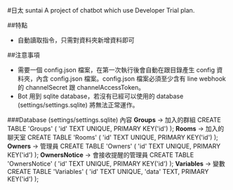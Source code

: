 #日太 suntai
A project of chatbot which use Developer Trial plan.

##特點
* 自動讀取指令，只需對資料夾新增資料即可

##注意事項
* 需要一個 config.json 檔案，在第一次執行後會自動在跟目錄產生 config 資料夾，內含 config.json 檔案。config.json 檔案必須至少含有 line webhook 的 channelSecret 跟 channelAccessToken。
* Bot 用到 sqlite database，若沒有已經可以使用的 database (settings/settings.sqlite) 將無法正常運作。

###Database (settings/settings.sqlite) 內容
**Groups** -> 加入的群組
    CREATE TABLE 'Groups' (
        'id'	TEXT UNIQUE,
        PRIMARY KEY('id')
    );
**Rooms** -> 加入的聊天室
    CREATE TABLE 'Rooms' (
        'id'    TEXT UNIQUE,
        PRIMARY KEY('id')
    );
**Owners** -> 管理員
    CREATE TABLE 'Owners' (
        'id'	TEXT UNIQUE,
        PRIMARY KEY('id')
    );
**OwnersNotice** -> 會接收提醒的管理員
    CREATE TABLE 'OwnersNotice' (
        'id'	TEXT UNIQUE,
        PRIMARY KEY('id')
    );
**Variables** -> 變數
    CREATE TABLE 'Variables' (
        'id'    TEXT UNIQUE,
        'data'  TEXT,
        PRIMARY KEY('id')
    );